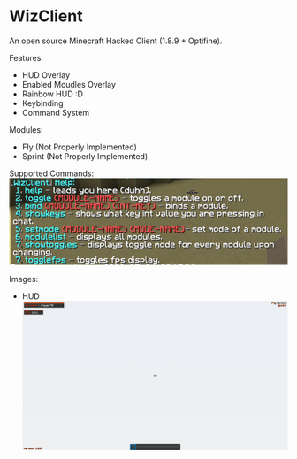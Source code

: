 # WizClient
 An open source Minecraft Hacked Client (1.8.9 + Optifine).


Features:
- HUD Overlay
- Enabled Moudles Overlay
- Rainbow HUD :D
- Keybinding
- Command System

Modules:
- Fly (Not Properly Implemented)
- Sprint (Not Properly Implemented)

Supported Commands:
<br>
 ![Alt text](images/cmds.PNG?raw=true)


Images:
- HUD
 ![Alt text](images/Image1.png?raw=true)